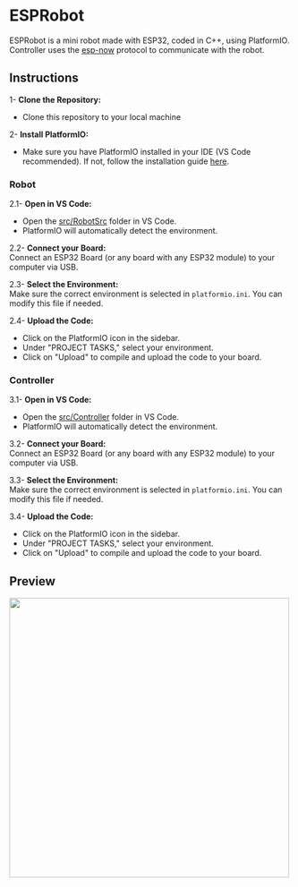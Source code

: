 # ESPRobot
ESPRobot is a mini robot made with ESP32, coded in C++, using PlatformIO. Controller uses the [esp-now](https://github.com/espressif/esp-now) protocol to communicate with the robot.

## Instructions

1- **Clone the Repository:**  
- Clone this repository to your local machine

2- **Install PlatformIO:**  
- Make sure you have PlatformIO installed in your IDE (VS Code recommended). If not, follow the installation guide [here](https://platformio.org/install).

### Robot

2.1- **Open in VS Code:**  
   - Open the [src/RobotSrc](https://github.com/bora-sy/ESPRobot/tree/main/src/RobotSrc) folder in VS Code.
   - PlatformIO will automatically detect the environment.

2.2- **Connect your Board:**  
   Connect an ESP32 Board (or any board with any ESP32 module) to your computer via USB.

2.3- **Select the Environment:**  
   Make sure the correct environment is selected in `platformio.ini`. You can modify this file if needed.

2.4- **Upload the Code:**  
   - Click on the PlatformIO icon in the sidebar.
   - Under "PROJECT TASKS," select your environment.
   - Click on "Upload" to compile and upload the code to your board.

### Controller

3.1- **Open in VS Code:**  
   - Open the [src/Controller](https://github.com/bora-sy/ESPRobot/tree/main/src/Controllerf) folder in VS Code.
   - PlatformIO will automatically detect the environment.

3.2- **Connect your Board:**  
   Connect an ESP32 Board (or any board with any ESP32 module) to your computer via USB.

3.3- **Select the Environment:**  
   Make sure the correct environment is selected in `platformio.ini`. You can modify this file if needed.

3.4- **Upload the Code:**  
   - Click on the PlatformIO icon in the sidebar.
   - Under "PROJECT TASKS," select your environment.
   - Click on "Upload" to compile and upload the code to your board.

## Preview

<img src="https://github.com/user-attachments/assets/b0709aea-4183-4fce-ab9e-c56dfe979041" width="500">
